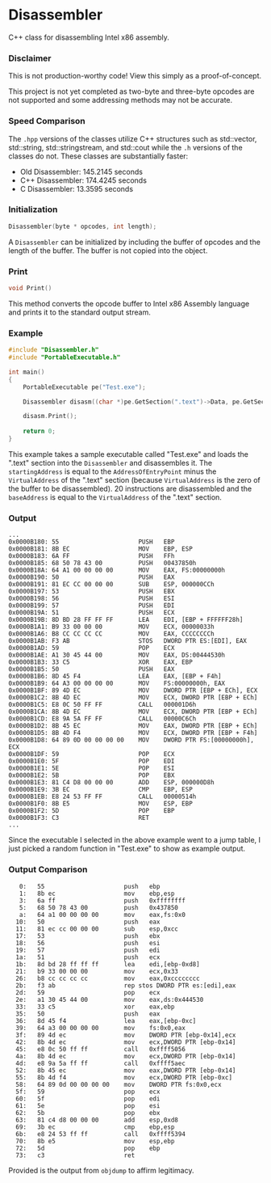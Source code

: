 
# Disassembler
C++ class for disassembling Intel x86 assembly.

### Disclaimer
This is not production-worthy code! View this simply as a proof-of-concept.

This project is not yet completed as two-byte and three-byte opcodes are not supported and some addressing methods may not be accurate.

### Speed Comparison
The `.hpp` versions of the classes utilize C++ structures such as std::vector, std::string, std::stringstream, and std::cout while the `.h` versions of the classes do not. These classes are substantially faster:

* Old Disassembler: 145.2145 seconds
* C++ Disassembler: 174.4245 seconds
* C   Disassembler:  13.3595 seconds

### Initialization
```C++
Disassembler(byte * opcodes, int length);
```
A `Disassembler` can be initialized by including the buffer of opcodes and the length of the buffer. The buffer is not copied into the object.

### Print
```C++
void Print()
```
This method converts the opcode buffer to Intel x86 Assembly language and prints it to the standard output stream.

### Example
```C++
#include "Disassembler.h"
#include "PortableExecutable.h"

int main()
{
	PortableExecutable pe("Test.exe");

	Disassembler disasm((char *)pe.GetSection(".text")->Data, pe.GetSection(".text")->Length);

	disasm.Print();
	
	return 0;
}
```
This example takes a sample executable called "Test.exe" and loads the ".text" section into the `Disassembler` and disassembles it. The `startingAddress` is equal to the `AddressOfEntryPoint` minus the `VirtualAddress` of the ".text" section (because `VirtualAddress` is the zero of the buffer to be disassembled). 20 instructions are disassembled and the `baseAddress` is equal to the `VirtualAddress` of the ".text" section.

### Output
```
...
0x0000B180: 55                      PUSH   EBP
0x0000B181: 8B EC                   MOV    EBP, ESP
0x0000B183: 6A FF                   PUSH   FFh
0x0000B185: 68 50 78 43 00          PUSH   00437850h
0x0000B18A: 64 A1 00 00 00 00       MOV    EAX, FS:00000000h
0x0000B190: 50                      PUSH   EAX
0x0000B191: 81 EC CC 00 00 00       SUB    ESP, 000000CCh
0x0000B197: 53                      PUSH   EBX
0x0000B198: 56                      PUSH   ESI
0x0000B199: 57                      PUSH   EDI
0x0000B19A: 51                      PUSH   ECX
0x0000B19B: 8D BD 28 FF FF FF       LEA    EDI, [EBP + FFFFFF28h]
0x0000B1A1: B9 33 00 00 00          MOV    ECX, 00000033h
0x0000B1A6: B8 CC CC CC CC          MOV    EAX, CCCCCCCCh
0x0000B1AB: F3 AB                   STOS   DWORD PTR ES:[EDI], EAX
0x0000B1AD: 59                      POP    ECX
0x0000B1AE: A1 30 45 44 00          MOV    EAX, DS:00444530h
0x0000B1B3: 33 C5                   XOR    EAX, EBP
0x0000B1B5: 50                      PUSH   EAX
0x0000B1B6: 8D 45 F4                LEA    EAX, [EBP + F4h]
0x0000B1B9: 64 A3 00 00 00 00       MOV    FS:00000000h, EAX
0x0000B1BF: 89 4D EC                MOV    DWORD PTR [EBP + ECh], ECX
0x0000B1C2: 8B 4D EC                MOV    ECX, DWORD PTR [EBP + ECh]
0x0000B1C5: E8 0C 50 FF FF          CALL   000001D6h
0x0000B1CA: 8B 4D EC                MOV    ECX, DWORD PTR [EBP + ECh]
0x0000B1CD: E8 9A 5A FF FF          CALL   00000C6Ch
0x0000B1D2: 8B 45 EC                MOV    EAX, DWORD PTR [EBP + ECh]
0x0000B1D5: 8B 4D F4                MOV    ECX, DWORD PTR [EBP + F4h]
0x0000B1D8: 64 89 0D 00 00 00 00    MOV    DWORD PTR FS:[00000000h], ECX
0x0000B1DF: 59                      POP    ECX
0x0000B1E0: 5F                      POP    EDI
0x0000B1E1: 5E                      POP    ESI
0x0000B1E2: 5B                      POP    EBX
0x0000B1E3: 81 C4 D8 00 00 00       ADD    ESP, 000000D8h
0x0000B1E9: 3B EC                   CMP    EBP, ESP
0x0000B1EB: E8 24 53 FF FF          CALL   00000514h
0x0000B1F0: 8B E5                   MOV    ESP, EBP
0x0000B1F2: 5D                      POP    EBP
0x0000B1F3: C3                      RET
...
```
Since the executable I selected in the above example went to a jump table, I just picked a random function in "Test.exe" to show as example output.
### Output Comparison
```
   0:   55                      push   ebp
   1:   8b ec                   mov    ebp,esp
   3:   6a ff                   push   0xffffffff
   5:   68 50 78 43 00          push   0x437850
   a:   64 a1 00 00 00 00       mov    eax,fs:0x0
  10:   50                      push   eax
  11:   81 ec cc 00 00 00       sub    esp,0xcc
  17:   53                      push   ebx
  18:   56                      push   esi
  19:   57                      push   edi
  1a:   51                      push   ecx
  1b:   8d bd 28 ff ff ff       lea    edi,[ebp-0xd8]
  21:   b9 33 00 00 00          mov    ecx,0x33
  26:   b8 cc cc cc cc          mov    eax,0xcccccccc
  2b:   f3 ab                   rep stos DWORD PTR es:[edi],eax
  2d:   59                      pop    ecx
  2e:   a1 30 45 44 00          mov    eax,ds:0x444530
  33:   33 c5                   xor    eax,ebp
  35:   50                      push   eax
  36:   8d 45 f4                lea    eax,[ebp-0xc]
  39:   64 a3 00 00 00 00       mov    fs:0x0,eax
  3f:   89 4d ec                mov    DWORD PTR [ebp-0x14],ecx
  42:   8b 4d ec                mov    ecx,DWORD PTR [ebp-0x14]
  45:   e8 0c 50 ff ff          call   0xffff5056
  4a:   8b 4d ec                mov    ecx,DWORD PTR [ebp-0x14]
  4d:   e8 9a 5a ff ff          call   0xffff5aec
  52:   8b 45 ec                mov    eax,DWORD PTR [ebp-0x14]
  55:   8b 4d f4                mov    ecx,DWORD PTR [ebp-0xc]
  58:   64 89 0d 00 00 00 00    mov    DWORD PTR fs:0x0,ecx
  5f:   59                      pop    ecx
  60:   5f                      pop    edi
  61:   5e                      pop    esi
  62:   5b                      pop    ebx
  63:   81 c4 d8 00 00 00       add    esp,0xd8
  69:   3b ec                   cmp    ebp,esp
  6b:   e8 24 53 ff ff          call   0xffff5394
  70:   8b e5                   mov    esp,ebp
  72:   5d                      pop    ebp
  73:   c3                      ret
```
Provided is the output from `objdump` to affirm legitimacy.
